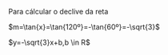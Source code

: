 Para cálcular o declive da reta

$m=\tan{x}=\tan{120º}=-\tan{60º}=-\sqrt{3}$

$y=-\sqrt{3}x+b,b \in R$